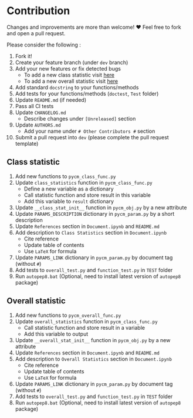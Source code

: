 # Contribution			

Changes and improvements are more than welcome! ❤️ Feel free to fork and open a pull request.		


Please consider the following :


1. Fork it!
2. Create your feature branch (under `dev` branch)
3. Add your new features or fix detected bugs
	- To add a new class statistic visit [here](#class-statistic)
	- To add a new overall statistic visit [here](#overall-statistic)
4. Add standard `docstring` to your functions/methods
5. Add tests for your functions/methods (`doctest`, `Test` folder)
6. Update `README.md` (if needed)
7. Pass all CI tests
8. Update `CHANGELOG.md`
	- Describe changes under `[Unreleased]` section
9. Update `AUTHORS.md`
	- Add your name under `# Other Contributors #` section
10. Submit a pull request into `dev` (please complete the pull request template)


## Class statistic 

1. Add new functions to `pycm_class_func.py`
2. Update `class_statistics` function in `pycm_class_func.py`
	- Define a new variable as a dictionary
	- Call statistic function and store result in this variable
	- Add this variable to `result` dictionary
3. Update `__class_stat_init__` function in `pycm_obj.py` by a new attribute
4. Update `PARAMS_DESCRIPTION` dictionary in `pycm_param.py` by a short description
5. Update `References` section in `Document.ipynb` and `README.md`
6. Add description to `Class Statistics` section in `Document.ipynb`
	- Cite reference
	- Update table of contents
	- Use `LaTeX` for formula
7. Update `PARAMS_LINK` dictionary in `pycm_param.py` by document tag (without `#`)
8. Add tests to `overall_test.py` and `function_test.py` in `TEST` folder
9. Run `autopep8.bat` (Optional, need to install latest version of `autopep8` package)



## Overall statistic 

1. Add new functions to `pycm_overall_func.py`
2. Update `overall_statistics` function in `pycm_class_func.py`
	- Call statistic function and store result in a variable
	- Add this variable to output
3. Update `__overall_stat_init__` function in `pycm_obj.py` by a new attribute
4. Update `References` section in `Document.ipynb` and `README.md`
5. Add description to `Overall Statistics` section in `Document.ipynb`
	- Cite reference
	- Update table of contents
	- Use `LaTeX` for formula
6. Update `PARAMS_LINK` dictionary in `pycm_param.py` by document tag (without `#`)
7. Add tests to `overall_test.py` and `function_test.py` in `TEST` folder
8. Run `autopep8.bat` (Optional, need to install latest version of `autopep8` package)
